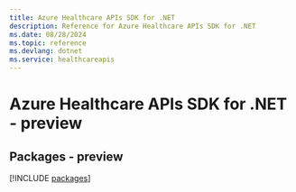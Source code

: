 ```yaml
---
title: Azure Healthcare APIs SDK for .NET
description: Reference for Azure Healthcare APIs SDK for .NET
ms.date: 08/28/2024
ms.topic: reference
ms.devlang: dotnet
ms.service: healthcareapis
---
```

# Azure Healthcare APIs SDK for .NET - preview
## Packages - preview
[!INCLUDE [packages](healthcare-apis-index.md)]